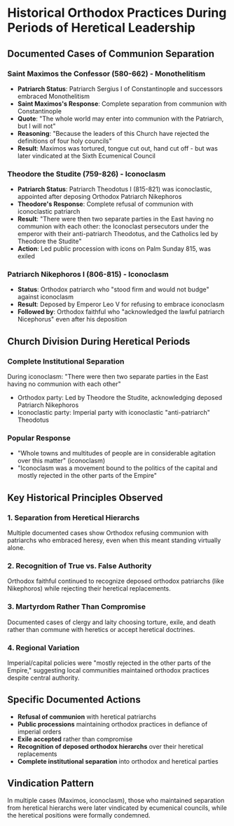 # Historical Orthodox Practices During Periods of Heretical Leadership

## Documented Cases of Communion Separation

### Saint Maximos the Confessor (580-662) - Monothelitism
- **Patriarch Status**: Patriarch Sergius I of Constantinople and successors embraced Monothelitism
- **Saint Maximos's Response**: Complete separation from communion with Constantinople
- **Quote**: "The whole world may enter into communion with the Patriarch, but I will not"
- **Reasoning**: "Because the leaders of this Church have rejected the definitions of four holy councils"
- **Result**: Maximos was tortured, tongue cut out, hand cut off - but was later vindicated at the Sixth Ecumenical Council

### Theodore the Studite (759-826) - Iconoclasm
- **Patriarch Status**: Patriarch Theodotus I (815-821) was iconoclastic, appointed after deposing Orthodox Patriarch Nikephoros
- **Theodore's Response**: Complete refusal of communion with iconoclastic patriarch
- **Result**: "There were then two separate parties in the East having no communion with each other: the Iconoclast persecutors under the emperor with their anti-patriarch Theodotus, and the Catholics led by Theodore the Studite"
- **Action**: Led public procession with icons on Palm Sunday 815, was exiled

### Patriarch Nikephoros I (806-815) - Iconoclasm
- **Status**: Orthodox patriarch who "stood firm and would not budge" against iconoclasm
- **Result**: Deposed by Emperor Leo V for refusing to embrace iconoclasm
- **Followed by**: Orthodox faithful who "acknowledged the lawful patriarch Nicephorus" even after his deposition

## Church Division During Heretical Periods

### Complete Institutional Separation
During iconoclasm: "There were then two separate parties in the East having no communion with each other"
- Orthodox party: Led by Theodore the Studite, acknowledging deposed Patriarch Nikephoros
- Iconoclastic party: Imperial party with iconoclastic "anti-patriarch" Theodotus

### Popular Response
- "Whole towns and multitudes of people are in considerable agitation over this matter" (iconoclasm)
- "Iconoclasm was a movement bound to the politics of the capital and mostly rejected in the other parts of the Empire"

## Key Historical Principles Observed

### 1. Separation from Heretical Hierarchs
Multiple documented cases show Orthodox refusing communion with patriarchs who embraced heresy, even when this meant standing virtually alone.

### 2. Recognition of True vs. False Authority
Orthodox faithful continued to recognize deposed orthodox patriarchs (like Nikephoros) while rejecting their heretical replacements.

### 3. Martyrdom Rather Than Compromise
Documented cases of clergy and laity choosing torture, exile, and death rather than commune with heretics or accept heretical doctrines.

### 4. Regional Variation
Imperial/capital policies were "mostly rejected in the other parts of the Empire," suggesting local communities maintained orthodox practices despite central authority.

## Specific Documented Actions
- **Refusal of communion** with heretical patriarchs
- **Public processions** maintaining orthodox practices in defiance of imperial orders
- **Exile accepted** rather than compromise
- **Recognition of deposed orthodox hierarchs** over their heretical replacements
- **Complete institutional separation** into orthodox and heretical parties

## Vindication Pattern
In multiple cases (Maximos, iconoclasm), those who maintained separation from heretical hierarchs were later vindicated by ecumenical councils, while the heretical positions were formally condemned.